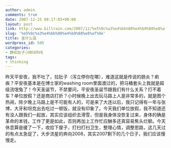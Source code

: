 ```yaml
---
author: admin
comments: true
date: 2007-12-25 08:17:03+00:00
layout: post
link: http://www.billrain.com/2007/12/%e5%9c%a3%e4%bb%80%e4%b9%88%e8%af%9e/
slug: '%e5%9c%a3%e4%bb%80%e4%b9%88%e8%af%9e'
title: 圣什么诞
wordpress_id: 505
categories:
- 静如处子|OBSERVE
tags:
- thinking
---
```


昨天平安夜，我不吐了，拉肚子（泻立停你在哪），难道这就是传说的肠炎？痢疾？平安夜基本是在博士家的washing room里面渡过的，把马桶套头上我就是超级流氓兔了！今天圣诞节，不禁要问，平安夜圣诞节跟我们有什么关系？打不着车？单位放假？还是商店打折？小时候晚上出去玩马路上人是非常多的，就是图个热闹，除夕晚上马路上是不可能有人的，可是来了大连以后，我只记得有一年与张博，大牙和坦克出去吃过一顿饭，就没有印象了。今天我们单位放假，我不知道还有没人跟我们一起放，其实应该组织去滑雪，但是我身体没恢复过来，身体的确是革命的本钱，工作了更是如此，否则再加上工作忙应酬多还真容易焦头烂额。今天休息算是缓了一下，收拾下屋子，打扫打扫卫生，整理心情，调整思路，这几天过的有点太急促了，大步流星的奔向2008，其实2007剩下的几个日子，我们应该慢慢走。
